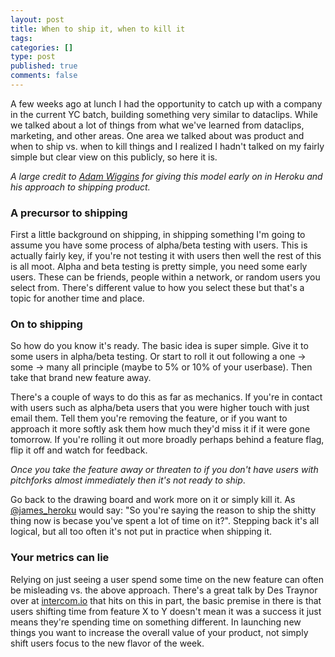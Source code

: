 ```yaml
--- 
layout: post
title: When to ship it, when to kill it
tags: 
categories: []
type: post
published: true
comments: false
---
```


A few weeks ago at lunch I had the opportunity to catch up with a company in the current YC batch, building something very similar to dataclips. While we talked about a lot of things from what we've learned from dataclips, marketing, and other areas. One area we talked about was product and when to ship vs. when to kill things and I realized I hadn't talked on my fairly simple but clear view on this publicly, so here it is. 

*A large credit to [Adam Wiggins](http://www.twitter.com/hirodusk) for giving this model early on in Heroku and his approach to shipping product.* 

<!--more-->

### A precursor to shipping

First a little background on shipping, in shipping something I'm going to assume you have some process of alpha/beta testing with users. This is actually fairly key, if you're not testing it with users then well the rest of this is all moot. Alpha and beta testing is pretty simple, you need some early users. These can be friends, people within a network, or random users you select from. There's different value to how you select these but that's a topic for another time and place.

### On to shipping

So how do you know it's ready. The basic idea is super simple. Give it to some users in alpha/beta testing. Or start to roll it out following a one -> some -> many all principle (maybe to 5% or 10% of your userbase). Then take that brand new feature away.

There's a couple of ways to do this as far as mechanics. If you're in contact with users such as alpha/beta users that you were higher touch with just email them. Tell them you're removing the feature, or if you want to approach it more softly ask them how much they'd miss it if it were gone tomorrow. If you're rolling it out more broadly perhaps behind a feature flag, flip it off and watch for feedback. 


*Once you take the feature away or threaten to if you don't have users with pitchforks almost immediately then it's not ready to ship*. 

Go back to the drawing board and work more on it or simply kill it. As <a href="http://www.twitter.com/james_heroku">@james_heroku</a> would say: "So you're saying the reason to ship the shitty thing now is becase you've spent a lot of time on it?". Stepping back it's all logical, but all too often it's not put in practice when shipping it.


### Your metrics can lie

Relying on just seeing a user spend some time on the new feature can often be misleading vs. the above approach. There's a great talk by Des Traynor over at <a href="http://insideintercom.io/talk-product-strategy-saying/">intercom.io</a> that hits on this in part, the basic premise in there is that users shifting time from feature X to Y doesn't mean it was a success it just means they're spending time on something different. In launching new things you want to increase the overall value of your product, not simply shift users focus to the new flavor of the week. 